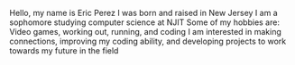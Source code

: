 Hello, my name is Eric Perez
I was born and raised in New Jersey
I am a sophomore studying computer science at NJIT
Some of my hobbies are: Video games, working out, running, and coding
I am interested in making connections, improving my coding ability, and developing projects to work towards my future in the field
